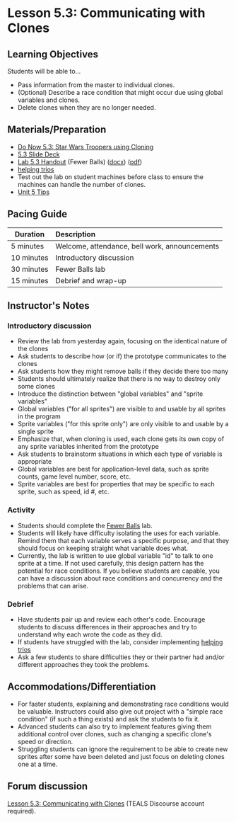 # Lesson 5.3: Communicating with Clones

## Learning Objectives

Students will be able to...

* Pass information from the master to individual clones.
* (Optional) Describe a race condition that might occur due using global variables and clones.
* Delete clones when they are no longer needed.

## Materials/Preparation

* [Do Now 5.3: Star Wars Troopers using Cloning](do_now_53.md)
* [5.3 Slide Deck](https://github.com/TEALSK12/introduction-to-computer-science/raw/master/slidedecks/TEALS%20SNAP%205.3.pptx)
* [Lab 5.3 Handout](lab_53.md) (Fewer Balls) ([docx](https://github.com/TEALSK12/introduction-to-computer-science/raw/master/Unit%205%20Word/Lab%205.3%20Fewer%20Balls.docx)) ([pdf](https://github.com/TEALSK12/introduction-to-computer-science/raw/master/Unit%205%20PDF/Lab%205.3%20Fewer%20Balls.pdf))
* [helping trios](https://github.com/TEALSK12/introduction-to-computer-science/blob/master/Unit%201%20Word/Helping%20Trios.docx?raw=true)
* Test out the lab on student machines before class to ensure the machines can handle the number of clones.
* [Unit 5 Tips](unit_5_tips.md)

## Pacing Guide

| Duration   | Description                                   |
| ---------- | :--------------------------------------------- |
| 5 minutes  | Welcome, attendance, bell work, announcements |
| 10 minutes | Introductory discussion                       |
| 30 minutes | Fewer Balls lab                       |
| 15 minutes | Debrief and wrap-up |

## Instructor's Notes

### Introductory discussion

* Review the lab from yesterday again, focusing on the identical nature of the clones
* Ask students to describe how (or if) the prototype communicates to the clones
* Ask students how they might remove balls if they decide there too many
* Students should ultimately realize that there is no way to destroy only some clones
* Introduce the distinction between "global variables" and "sprite variables"
* Global variables ("for all sprites") are visible to and usable by all sprites in the program
* Sprite variables ("for this sprite only") are only visible to and usable by a single sprite
* Emphasize that, when cloning is used, each clone gets its own copy of any sprite variables inherited from the prototype
* Ask students to brainstorm situations in which each type of variable is appropriate
* Global variables are best for application-level data, such as sprite counts, game level number, score, etc.
* Sprite variables are best for properties that may be specific to each sprite, such as speed, id #, etc.

### Activity

* Students should complete the [Fewer Balls](lab_53.md) lab.
* Students will likely have difficulty isolating the uses for each variable.  Remind them that each variable serves a specific purpose, and that they should focus on keeping straight what variable does what.
* Currently, the lab is written to use global variable "id" to talk to one sprite at a time. If not used carefully, this design pattern has the potential for race conditions. If you believe students are capable, you can have a discussion about race conditions and concurrency and the problems that can arise.

### Debrief

* Have students pair up and review each other's code.  Encourage students to discuss differences in their approaches and try to understand why each wrote the code as they did.
* If students have struggled with the lab, consider implementing [helping trios](https://github.com/TEALSK12/introduction-to-computer-science/blob/master/Unit%201%20Word/Helping%20Trios.docx?raw=true)
* Ask a few students to share difficulties they or their partner had and/or different approaches they took the problems.

## Accommodations/Differentiation

* For faster students, explaining and demonstrating race conditions would be valuable. Instructors could also give out project with a "simple race condition" (if such a thing exists) and ask the students to fix it.
* Advanced students can also try to implement features giving them additional control over clones, such as changing a specific clone's speed or direction.
* Struggling students can ignore the requirement to be able to create new sprites after some have been deleted and just focus on deleting clones one at a time.

## Forum discussion

[Lesson 5.3: Communicating with Clones](http://forums.tealsk12.org/c/intro-unit-5-cloning/lesson-5-3-communicating-with-cloneslesson-5-3-c) (TEALS Discourse account required).
